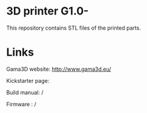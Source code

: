 # 3D printer G1.0-
This repository contains STL files of the printed parts.


# Links

Gama3D website: http://www.gama3d.eu/

Kickstarter page:[ ](https://www.kickstarter.com/projects/3dgartner/open-source-3d-printer-g10)

Build manual: /

Firmware : /

